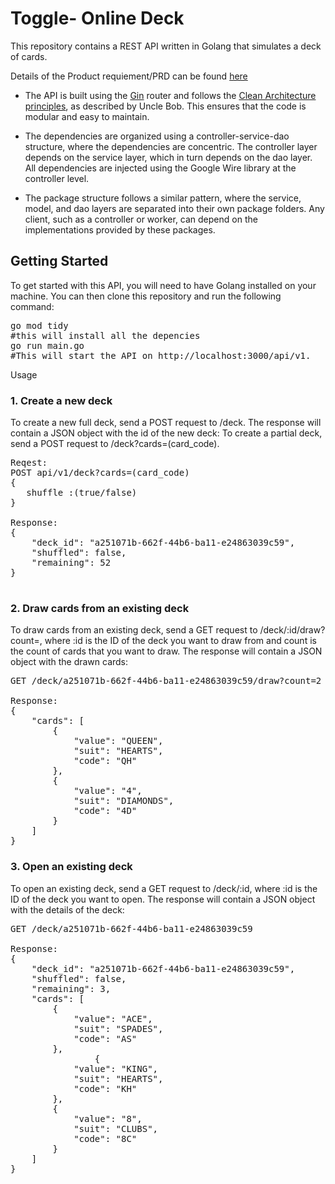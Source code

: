 # Toggle- Online Deck
This repository contains a REST API written in Golang that simulates a deck of cards.

Details of the Product requiement/PRD can be found [here](https://toggl.notion.site/Toggl-Backend-Unattended-Programming-Test-015a95428b044b4398ba62ccc72a007e)

* The API is built using the [Gin](https://github.com/gin-gonic/gin) router and follows the [Clean Architecture principles](https://blog.cleancoder.com/uncle-bob/2012/08/13/the-clean-architecture.html), as described by Uncle Bob. This ensures that the code is modular and easy to maintain.

* The dependencies are organized using a controller-service-dao structure, where the dependencies are concentric. 
  The controller layer depends on the service layer, which in turn depends on the dao layer.  
  All dependencies are injected using the Google Wire library at the controller level.

* The package structure follows a similar pattern, where the service, model, and dao layers are separated into their own package folders. 
  Any client, such as a controller or worker, can depend on the implementations provided by these packages.

## Getting Started
To get started with this API, you will need to have Golang installed on your machine. You can then clone this repository and run the following command:

<pre>
go mod tidy
#this will install all the depencies
go run main.go
#This will start the API on http://localhost:3000/api/v1.
</pre>

Usage
### 1. Create a new deck <br>
To create a new full deck, send a POST request to /deck. The response will contain a JSON object with the id of the new deck:
To create a partial deck, send a POST request to /deck?cards=(card_code).
<pre>
Reqest:
POST api/v1/deck?cards=(card_code)
{
   shuffle :(true/false)
}

Response:
{
    "deck_id": "a251071b-662f-44b6-ba11-e24863039c59",
    "shuffled": false,
    "remaining": 52
}

</pre>

### 2. Draw cards from an existing deck <br>
To draw cards from an existing deck, send a GET request to /deck/:id/draw?count=<number>, where :id is the ID of the deck you want to draw from and count is the count of cards that you want to draw. The response will contain a JSON object with the drawn cards:

<pre>
GET /deck/a251071b-662f-44b6-ba11-e24863039c59/draw?count=2

Response:
{
    "cards": [
        {
            "value": "QUEEN",
            "suit": "HEARTS",
            "code": "QH"
        },
        {
            "value": "4",
            "suit": "DIAMONDS",
            "code": "4D"
        }
    ]
}
</pre>
### 3. Open an existing deck <br>
To open an existing deck, send a GET request to /deck/:id, where :id is the ID of the deck you want to open. The response will contain a JSON object with the details of the deck:

<pre>
GET /deck/a251071b-662f-44b6-ba11-e24863039c59

Response:
{
    "deck_id": "a251071b-662f-44b6-ba11-e24863039c59",
    "shuffled": false,
    "remaining": 3,
    "cards": [
        {
            "value": "ACE",
            "suit": "SPADES",
            "code": "AS"
        },
				{
            "value": "KING",
            "suit": "HEARTS",
            "code": "KH"
        },
        {
            "value": "8",
            "suit": "CLUBS",
            "code": "8C"
        }
    ]
}
</pre>

